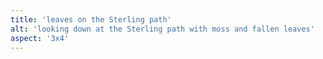```yaml
---
title: 'leaves on the Sterling path'
alt: 'looking down at the Sterling path with moss and fallen leaves'
aspect: '3x4'
---
```

